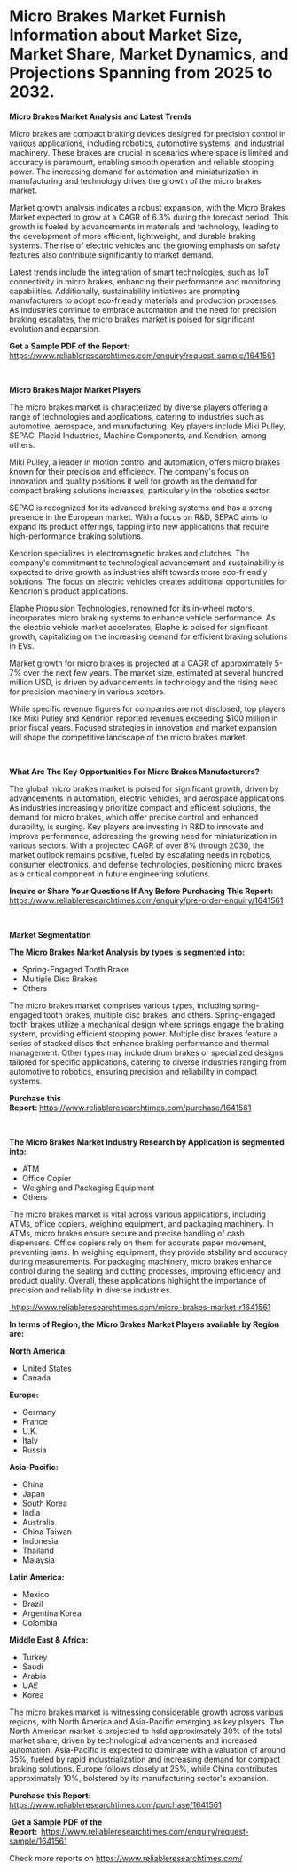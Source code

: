 <p><h1>Micro Brakes Market Furnish Information about Market Size, Market Share, Market Dynamics, and Projections Spanning from 2025 to 2032.</h1></p><p><strong>Micro Brakes Market Analysis and Latest Trends</strong></p>
<p><p>Micro brakes are compact braking devices designed for precision control in various applications, including robotics, automotive systems, and industrial machinery. These brakes are crucial in scenarios where space is limited and accuracy is paramount, enabling smooth operation and reliable stopping power. The increasing demand for automation and miniaturization in manufacturing and technology drives the growth of the micro brakes market.</p><p>Market growth analysis indicates a robust expansion, with the Micro Brakes Market expected to grow at a CAGR of 6.3% during the forecast period. This growth is fueled by advancements in materials and technology, leading to the development of more efficient, lightweight, and durable braking systems. The rise of electric vehicles and the growing emphasis on safety features also contribute significantly to market demand.</p><p>Latest trends include the integration of smart technologies, such as IoT connectivity in micro brakes, enhancing their performance and monitoring capabilities. Additionally, sustainability initiatives are prompting manufacturers to adopt eco-friendly materials and production processes. As industries continue to embrace automation and the need for precision braking escalates, the micro brakes market is poised for significant evolution and expansion.</p></p>
<p><strong>Get a Sample PDF of the Report:&nbsp;</strong> <a href="https://www.reliableresearchtimes.com/enquiry/request-sample/1641561?utm_campaign=2657&utm_medium=2&utm_source=Github&utm_content=ia&utm_term=22022025&utm_id=micro-brakes">https://www.reliableresearchtimes.com/enquiry/request-sample/1641561</a></p>
<p>&nbsp;</p>
<p><strong>Micro Brakes Major Market Players</strong></p>
<p><p>The micro brakes market is characterized by diverse players offering a range of technologies and applications, catering to industries such as automotive, aerospace, and manufacturing. Key players include Miki Pulley, SEPAC, Placid Industries, Machine Components, and Kendrion, among others.</p><p>Miki Pulley, a leader in motion control and automation, offers micro brakes known for their precision and efficiency. The company's focus on innovation and quality positions it well for growth as the demand for compact braking solutions increases, particularly in the robotics sector.</p><p>SEPAC is recognized for its advanced braking systems and has a strong presence in the European market. With a focus on R&D, SEPAC aims to expand its product offerings, tapping into new applications that require high-performance braking solutions.</p><p>Kendrion specializes in electromagnetic brakes and clutches. The company's commitment to technological advancement and sustainability is expected to drive growth as industries shift towards more eco-friendly solutions. The focus on electric vehicles creates additional opportunities for Kendrion's product applications.</p><p>Elaphe Propulsion Technologies, renowned for its in-wheel motors, incorporates micro braking systems to enhance vehicle performance. As the electric vehicle market accelerates, Elaphe is poised for significant growth, capitalizing on the increasing demand for efficient braking solutions in EVs.</p><p>Market growth for micro brakes is projected at a CAGR of approximately 5-7% over the next few years. The market size, estimated at several hundred million USD, is driven by advancements in technology and the rising need for precision machinery in various sectors.</p><p>While specific revenue figures for companies are not disclosed, top players like Miki Pulley and Kendrion reported revenues exceeding $100 million in prior fiscal years. Focused strategies in innovation and market expansion will shape the competitive landscape of the micro brakes market.</p></p>
<p>&nbsp;</p>
<p><strong>What Are The Key Opportunities For Micro Brakes Manufacturers?</strong></p>
<p><p>The global micro brakes market is poised for significant growth, driven by advancements in automation, electric vehicles, and aerospace applications. As industries increasingly prioritize compact and efficient solutions, the demand for micro brakes, which offer precise control and enhanced durability, is surging. Key players are investing in R&D to innovate and improve performance, addressing the growing need for miniaturization in various sectors. With a projected CAGR of over 8% through 2030, the market outlook remains positive, fueled by escalating needs in robotics, consumer electronics, and defense technologies, positioning micro brakes as a critical component in future engineering solutions.</p></p>
<p><strong>Inquire or Share Your Questions If Any Before Purchasing This Report:</strong> <a href="https://www.reliableresearchtimes.com/enquiry/pre-order-enquiry/1641561?utm_campaign=2657&utm_medium=2&utm_source=Github&utm_content=ia&utm_term=22022025&utm_id=micro-brakes">https://www.reliableresearchtimes.com/enquiry/pre-order-enquiry/1641561</a></p>
<p>&nbsp;</p>
<p><strong>Market Segmentation</strong></p>
<p><strong>The Micro Brakes Market Analysis by types is segmented into:</strong></p>
<p><ul><li>Spring-Engaged Tooth Brake</li><li>Multiple Disc Brakes</li><li>Others</li></ul></p>
<p><p>The micro brakes market comprises various types, including spring-engaged tooth brakes, multiple disc brakes, and others. Spring-engaged tooth brakes utilize a mechanical design where springs engage the braking system, providing efficient stopping power. Multiple disc brakes feature a series of stacked discs that enhance braking performance and thermal management. Other types may include drum brakes or specialized designs tailored for specific applications, catering to diverse industries ranging from automotive to robotics, ensuring precision and reliability in compact systems.</p></p>
<p><strong>Purchase this Report:&nbsp;</strong><a href="https://www.reliableresearchtimes.com/purchase/1641561?utm_campaign=2657&utm_medium=2&utm_source=Github&utm_content=ia&utm_term=22022025&utm_id=micro-brakes">https://www.reliableresearchtimes.com/purchase/1641561</a></p>
<p>&nbsp;</p>
<p><strong>The Micro Brakes Market Industry Research by Application is segmented into:</strong></p>
<p><ul><li>ATM</li><li>Office Copier</li><li>Weighing and Packaging Equipment</li><li>Others</li></ul></p>
<p><p>The micro brakes market is vital across various applications, including ATMs, office copiers, weighing equipment, and packaging machinery. In ATMs, micro brakes ensure secure and precise handling of cash dispensers. Office copiers rely on them for accurate paper movement, preventing jams. In weighing equipment, they provide stability and accuracy during measurements. For packaging machinery, micro brakes enhance control during the sealing and cutting processes, improving efficiency and product quality. Overall, these applications highlight the importance of precision and reliability in diverse industries.</p></p>
<p><a href="https://www.reliableresearchtimes.com/micro-brakes-market-r1641561?utm_campaign=2657&utm_medium=2&utm_source=Github&utm_content=ia&utm_term=22022025&utm_id=micro-brakes">&nbsp;https://www.reliableresearchtimes.com/micro-brakes-market-r1641561</a></p>
<p><strong>In terms of Region, the Micro Brakes Market Players available by Region are:</strong></p>
<p>
    <p> <strong> North America: </strong>
        <ul>
            <li>United States</li>
            <li>Canada</li>
        </ul>
        </p> 
    <p> <strong> Europe: </strong>
        <ul>
            <li>Germany</li>
            <li>France</li>
            <li>U.K.</li>
            <li>Italy</li>
            <li>Russia</li>
        </ul>
        </p> 
    <p> <strong> Asia-Pacific: </strong>
        <ul>
            <li>China</li>
            <li>Japan</li>
            <li>South Korea</li>
            <li>India</li>
            <li>Australia</li>
            <li>China Taiwan</li>
            <li>Indonesia</li>
            <li>Thailand</li>
            <li>Malaysia</li>
        </ul>
        </p> 
    <p> <strong> Latin America: </strong>
        <ul>
            <li>Mexico</li>
            <li>Brazil</li>
            <li>Argentina Korea</li>
            <li>Colombia</li>
        </ul>
        </p> 
    <p> <strong> Middle East & Africa: </strong>
        <ul>
            <li>Turkey</li>
            <li>Saudi</li>
            <li>Arabia</li>
            <li>UAE</li>
            <li>Korea</li>
        </ul>
    </p>
    </p>
<p><p>The micro brakes market is witnessing considerable growth across various regions, with North America and Asia-Pacific emerging as key players. The North American market is projected to hold approximately 30% of the total market share, driven by technological advancements and increased automation. Asia-Pacific is expected to dominate with a valuation of around 35%, fueled by rapid industrialization and increasing demand for compact braking solutions. Europe follows closely at 25%, while China contributes approximately 10%, bolstered by its manufacturing sector's expansion.</p></p>
<p><strong>Purchase this Report: </strong><a href="https://www.reliableresearchtimes.com/purchase/1641561?utm_campaign=2657&utm_medium=2&utm_source=Github&utm_content=ia&utm_term=22022025&utm_id=micro-brakes">https://www.reliableresearchtimes.com/purchase/1641561</a></p>
<p>&nbsp;<strong>Get a Sample PDF of the Report:&nbsp;&nbsp;</strong><a href="https://www.reliableresearchtimes.com/enquiry/request-sample/1641561?utm_campaign=2657&utm_medium=2&utm_source=Github&utm_content=ia&utm_term=22022025&utm_id=micro-brakes">https://www.reliableresearchtimes.com/enquiry/request-sample/1641561</a></p>
<p><strong></strong></p>
<p>Check more reports on <a href="https://www.reliableresearchtimes.com/?utm_campaign=2657&utm_medium=2&utm_source=Github&utm_content=ia&utm_term=22022025&utm_id=micro-brakes">https://www.reliableresearchtimes.com/</a></p>
